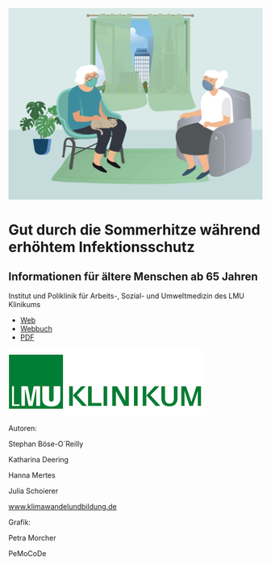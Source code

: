 ![](6062433b-c868-4828-80b6-c6deb54e9112.png)

# Gut durch die Sommerhitze während erhöhtem Infektionsschutz

## Informationen für ältere Menschen ab 65 Jahren

Institut und Poliklinik für Arbeits-, Sozial- und Umweltmedizin des LMU Klinikums

 * [Web](https://health-sprints.github.io/KLI/#/)
 * [Webbuch](https://health-sprints.github.io/KLI-server/webbook/#src=kli&bookMode=true)
 * [PDF](https://health-sprints.github.io/KLI-server/pdf/book.pdf)

![](21c1ceee-07c1-4c9f-a59a-47bfa1c2e9a4.png)

Autoren:

Stephan Böse-O´Reilly

Katharina Deering

Hanna Mertes

Julia Schoierer

www.klimawandelundbildung.de

Grafik:

Petra Morcher

PeMoCoDe
